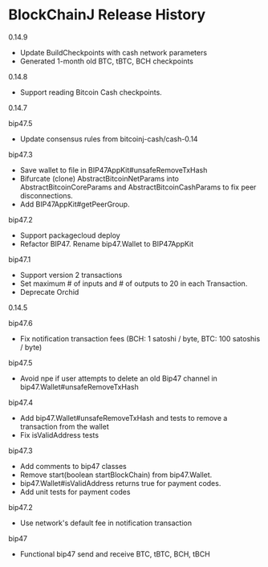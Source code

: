 # BlockChainJ Release History

0.14.9
 - Update BuildCheckpoints with cash network parameters
 - Generated 1-month old BTC, tBTC, BCH checkpoints

0.14.8
 - Support reading Bitcoin Cash checkpoints.

0.14.7

bip47.5
 - Update consensus rules from bitcoinj-cash/cash-0.14

bip47.3
 - Save wallet to file in BIP47AppKit#unsafeRemoveTxHash
 - Bifurcate (clone) AbstractBitcoinNetParams into AbstractBitcoinCoreParams and AbstractBitcoinCashParams to fix peer disconnections.
 - Add BIP47AppKit#getPeerGroup.

bip47.2
 - Support packagecloud deploy
 - Refactor BIP47. Rename bip47.Wallet to BIP47AppKit

bip47.1
- Support version 2 transactions
- Set maximum # of inputs and # of outputs to 20 in each Transaction.
- Deprecate Orchid

0.14.5

bip47.6
- Fix notification transaction fees (BCH: 1 satoshi / byte, BTC: 100 satoshis / byte)

bip47.5
- Avoid npe if user attempts to delete an old Bip47 channel in bip47.Wallet#unsafeRemoveTxHash

bip47.4
- Add bip47.Wallet#unsafeRemoveTxHash and tests to remove a transaction from the wallet
- Fix isValidAddress tests

bip47.3
- Add comments to bip47 classes
- Remove start(boolean startBlockChain) from bip47.Wallet.
- bip47.Wallet#isValidAddress returns true for payment codes.
- Add unit tests for payment codes

bip47.2
- Use network's default fee in notification transaction

bip47
- Functional bip47 send and receive BTC, tBTC, BCH, tBCH